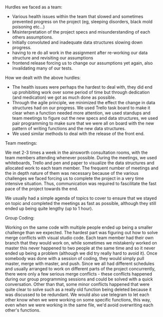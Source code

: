 Hurdles we faced as a team:

- Various health issues within the team that slowed and sometimes prevented progress on the project (eg, sleeping disorders, black mold poisoning etc...)
- Misinterpretation of the project specs and misunderstanding of each others assumptions.
- Initially convoluted and inadequate data structures slowing down progress.
- having to re do all work in the assignment after re-working our data structure and revisiting our assumptions
- frontend release forcing us to change our assumptions yet again, also invalidating many of our tests.

How we dealt with the above hurdles:

- The health issues were perhaps the hardest to deal with, they did end up prohibiting work over some period of time but through dedication (and medication)
we got as much done as possible.
- Through the agile principle, we minimized the effect the change in data structures had on our progress. We used Trello task board to make it clear when
a function needed more attention, we used standups and team meetings to figure out the new specs and data structures, we used pair programming
to make sure that we were all on board with the new pattern of writing functions and the new data structures.
- We used similar methods to deal with the release of the front end.



Team meetings:

We met 2-3 times a week in the ainsworth consultation rooms, with the team members attending whenever possible. During the meetings, we used whiteboards,
Trello and pen and paper to visualize the data structures and allocated work to each team member. The frequent number of meetings and the in depth nature
of them was necessary because of the various challenges we faced forcing us to complete the project in a very time intensive situation. Thus, communication
was required to fascilitate the fast pace of the project towards the end.

We usually had a simple agenda of topics to cover to ensure that we stayed on topic and completed the meetings as fast as possible, although they still
ended up being quite lengthy (up to 1 hour).


Group Coding:

Working on the same code with multiple people ended up being a smaller challenge than we expected. The hardest part was figuring out how to solve merge
conflicts with visual studio code. Each team member had their own branch that they would work on, while sometimes we mistakenly worked on master this never
happened to two people at the same time and so it never ended up being a problem (although we did try really hard to avoid it). Once somebody was done
with a session of coding, they would simply pull master, merge with master, and push. Since we all had different schedules and usually arranged to work
on different parts of the project concurrently, there were only a few serious merge conflicts - these conflicts happened during our group programming sessions
and could be solved with a quick conversation. Other than that, some minor conflicts happened that were quite clear to solve such as a really old function
being deleted because it was discussed to be redundant. We would also use telegram to let each other know when we were working on some specific functions,
this way, even when we were working in the same file, we'd avoid overwriting each other's functions.